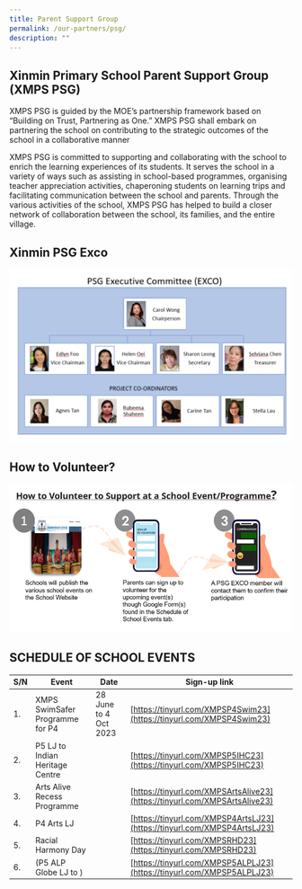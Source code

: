 ```yaml
---
title: Parent Support Group
permalink: /our-partners/psg/
description: ""
---
```

## Xinmin Primary School Parent Support Group (XMPS PSG) 


XMPS PSG is guided by the MOE’s partnership framework based on “Building on Trust, Partnering as One.” XMPS PSG shall embark on partnering the school on contributing to the strategic outcomes of the school in a collaborative manner

XMPS PSG is committed to supporting and collaborating with the school to enrich the learning experiences of its students. It serves the school in a variety of ways such as assisting in school-based programmes, organising teacher appreciation activities, chaperoning students on learning trips and facilitating communication between the school and parents. Through the various activities of the school, XMPS PSG has helped to build a closer network of collaboration between the school, its families, and the entire village.

## Xinmin PSG Exco

![](/images/psg%20exco%20final.png)

## How to Volunteer?

![](/images/how%20to%20volunteer.png)

   

## SCHEDULE OF SCHOOL EVENTS



| S/N | Event | Date | Sign-up link |
| -------- | -------- | -------- | -- |
| 1.     | XMPS SwimSafer Programme for P4     | 28 June to 4 Oct 2023    | [https://tinyurl.com/XMPSP4Swim23](https://tinyurl.com/XMPSP4Swim23)  |
| 2. | P5 LJ to Indian Heritage Centre |  | [https://tinyurl.com/XMPSP5IHC23](https://tinyurl.com/XMPSP5IHC23) |
|3. |Arts Alive Recess Programme | | [https://tinyurl.com/XMPSArtsAlive23](https://tinyurl.com/XMPSArtsAlive23) |
|4.| P4 Arts LJ | | [https://tinyurl.com/XMPSP4ArtsLJ23](https://tinyurl.com/XMPSP4ArtsLJ23) |
|5.| Racial Harmony Day | | [https://tinyurl.com/XMPSRHD23](https://tinyurl.com/XMPSRHD23) |
|6.| (P5 ALP Globe LJ to ) | | [https://tinyurl.com/XMPSP5ALPLJ23](https://tinyurl.com/XMPSP5ALPLJ23) |